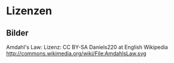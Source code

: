 
# Lizenzen

## Bilder

Amdahl's Law: Lizenz: CC BY-SA Daniels220 at English Wikipedia http://commons.wikimedia.org/wiki/File:AmdahlsLaw.svg
